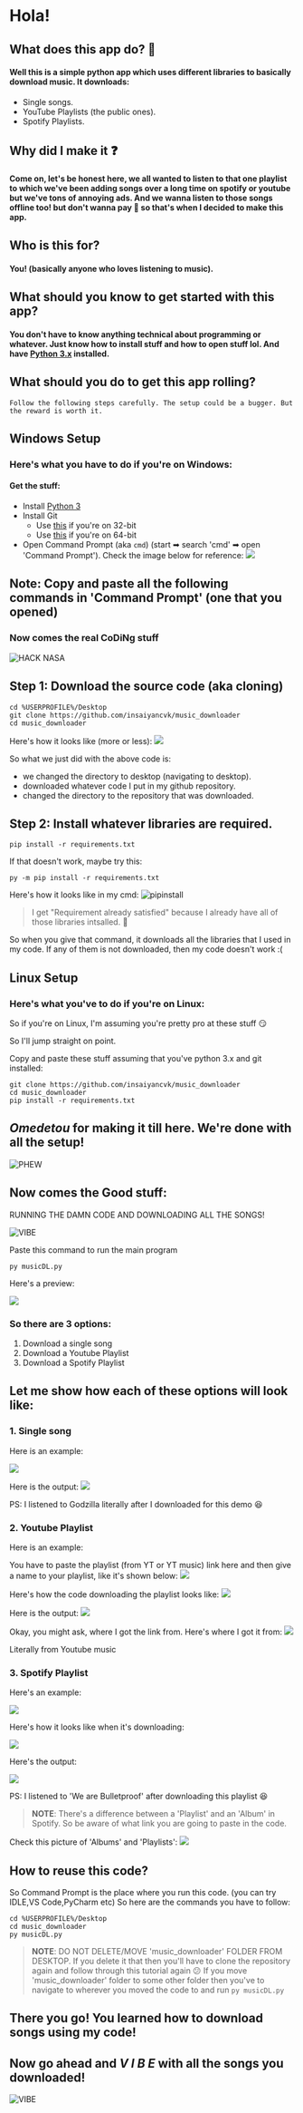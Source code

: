 # Hola! 
## What does this app do? 🤨
#### Well this is a simple python app which uses different libraries to basically download music. It downloads:
* Single songs.
* YouTube Playlists (the public ones).
* Spotify Playlists.

## Why did I make it ❓
#### Come on, let's be honest here, we all wanted to listen to that one playlist to which we've been adding songs over a long time on spotify or youtube but we've tons of annoying ads. And we wanna listen to those songs offline too! but don't wanna pay 😬 so that's when I decided to make this app.

## Who is this for?
#### You! (basically anyone who loves listening to music).

## What should you know to get started with this app?
#### You don't have to know anything technical about programming or whatever. Just know how to install stuff and how to open stuff lol. And have [Python 3.x](https://www.python.org/downloads/release/python-383/) installed.

## What should you do to get this app rolling?
    Follow the following steps carefully. The setup could be a bugger. But the reward is worth it.

## Windows Setup
### Here's what you have to do if you're on Windows:

#### Get the stuff:

* Install [Python 3](https://www.python.org/ftp/python/3.8.3/python-3.8.3-amd64.exe)
* Install Git
    * Use [this](https://github.com/git-for-windows/git/releases/download/v2.30.2.windows.1/Git-2.30.2-32-bit.exe) if you're on 32-bit
    * Use [this](https://github.com/git-for-windows/git/releases/download/v2.30.2.windows.1/Git-2.30.2-64-bit.exe) if you're on 64-bit
* Open Command Prompt (aka `cmd`) (start ➡ search 'cmd' ➡ open 'Command Prompt'). Check the image below for reference:
![](images/opencmd.png)

## **Note:** Copy and paste all the following commands in 'Command Prompt' (one that you opened)

### Now comes the real CoDiNg stuff
![HACK NASA](https://media.giphy.com/media/LmNwrBhejkK9EFP504/giphy.gif)

## Step 1: Download the source code (aka cloning)

```
cd %USERPROFILE%/Desktop
git clone https://github.com/insaiyancvk/music_downloader
cd music_downloader
```
Here's how it looks like (more or less):
![](images/cmd1.png)

So what we just did with the above code is:
* we changed the directory to desktop (navigating to desktop).
* downloaded whatever code I put in my github repository.
* changed the directory to the repository that was downloaded.

## Step 2: Install whatever libraries are required.

```
pip install -r requirements.txt
```

If that doesn't work, maybe try this:

```
py -m pip install -r requirements.txt
```

Here's how it looks like in my cmd:
![pipinstall](images/pipinstall.png)

>I get "Requirement already satisfied" because I already have all of those libraries intsalled. 😬

So when you give that command, it downloads all the libraries that I used in my code. If any of them is not downloaded, then my code doesn't work :(

## Linux Setup
### Here's what you've to do if you're on Linux:
So if you're on Linux, I'm assuming you're pretty pro at these stuff 😏

So I'll jump straight on point.

Copy and paste these stuff assuming that you've python 3.x and git installed:
```
git clone https://github.com/insaiyancvk/music_downloader
cd music_downloader
pip install -r requirements.txt
```

## _Omedetou_ for making it till here. We're done with all the setup!
![PHEW](https://media.giphy.com/media/a3ANjL4bRwsO4/giphy.gif)

## Now comes the Good stuff:
RUNNING THE DAMN CODE AND DOWNLOADING ALL THE SONGS!

![VIBE](https://media.giphy.com/media/cM1R5YKZHgQX4gkd7B/giphy.gif)

Paste this command to run the main program

`py musicDL.py`

Here's a preview:

![](images/cmd2.png)

### So there are 3 options:
1. Download a single song
2. Download a Youtube Playlist
3. Download a Spotify Playlist

## Let me show how each of these options will look like:
### 1. Single song

Here is an example:

![](images/cmd31.png)

Here is the output:
![](images/out31.png)

PS: I listened to Godzilla literally after I downloaded for this demo 😆

### 2. Youtube Playlist

Here is an example:

You have to paste the playlist (from YT or YT music) link here and then give a name to your playlist, like it's shown below:
![](images/cmd321.png)

Here's how the code downloading the playlist looks like:
![](images/cmd322.png)

Here is the output:
![](images/out32.png)

Okay, you might ask, where I got the link from. Here's where I got it from:
![](images/link1.png)

Literally from Youtube music

### 3. Spotify Playlist

Here's an example:

![](images/cmd331.png)

Here's how it looks like when it's downloading:

![](images/cmd332.png)

Here's the output:

![](images/out33.png)

PS: I listened to 'We are Bulletproof' after downloading this playlist 😆

>**NOTE**: There's a difference between a 'Playlist' and an 'Album' in Spotify. So be aware of what link you are going to paste in the code.

Check this picture of 'Albums' and 'Playlists':
![](images/album.png)

## How to reuse this code?
So Command Prompt is the place where you run this code. (you can try IDLE,VS Code,PyCharm etc)
So here are the commands you have to follow:
```
cd %USERPROFILE%/Desktop
cd music_downloader
py musicDL.py
```

>**NOTE**: DO NOT DELETE/MOVE 'music_downloader' FOLDER FROM DESKTOP. If you delete it that then you'll have to clone the repository again and follow through this tutorial again 😕 If you move 'music_downloader' folder to some other folder then you've to navigate to wherever you moved the code to and run `py musicDL.py`


## There you go! You learned how to download songs using my code!
## Now go ahead and _**V I B E**_ with all the songs you downloaded!
![VIBE](https://media.giphy.com/media/XZfc32rGwWllfn4FIB/giphy.gif)